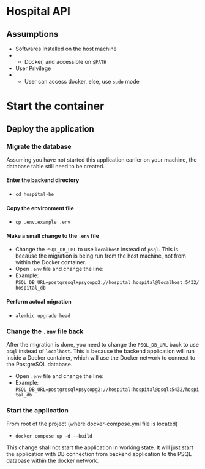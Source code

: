 # Hospital API

## Assumptions

- Softwares Installed on the host machine
- - Docker, and accessible on `$PATH`
- User Privilege
- - User can access docker, else, use `sudo` mode

# Start the container

## Deploy the application

### Migrate the database
Assuming you have not started this application earlier on your machine, the database table still need to be created.

#### Enter the backend directory
- `cd hospital-be`

#### Copy the environment file
- `cp .env.example .env`

#### Make a small change to the `.env` file
- Change the `PSQL_DB_URL` to use `localhost` instead of `psql`. This is because the migration is being run from the host machine, not from within the Docker container.
- Open `.env` file and change the line:
- Example: `PSQL_DB_URL=postgresql+psycopg2://hospital:hospital@localhost:5432/hospital_db`

#### Perform actual migration
- `alembic upgrade head`

### Change the `.env` file back
After the migration is done, you need to change the `PSQL_DB_URL` back to use `psql` instead of `localhost`. This is because the backend application will run inside a Docker container, which will use the Docker network to connect to the PostgreSQL database.
- Open `.env` file and change the line:
- Example: `PSQL_DB_URL=postgresql+psycopg2://hospital:hospital@psql:5432/hospital_db`


### Start the application
From root of the project (where docker-compose.yml file is located)

- `docker compose up -d --build`

This change shall not start the application in working state. It will just start the application with DB connection from backend application to the PSQL database within the docker network.